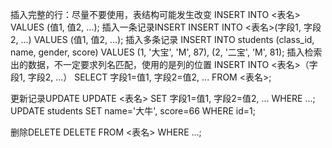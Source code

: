 插入完整的行：尽量不要使用，表结构可能发生改变
INSERT INTO <表名> VALUES (值1, 值2, ...);
插入一条记录INSERT
INSERT INTO <表名>(字段1, 字段2, ...) VALUES (值1, 值2, ...);
插入多条记录
INSERT INTO students (class_id, name, gender, score) VALUES
  (1, '大宝', 'M', 87),
  (2, '二宝', 'M', 81);
插入检索出的数据，不一定要求列名匹配，使用的是列的位置
INSERT INTO <表名>（字段1, 字段2, ...） 
SELECT 字段1=值1, 字段2=值2, ... FROM <表名>;


更新记录UPDATE
UPDATE <表名> SET 字段1=值1, 字段2=值2, ... WHERE ...;
UPDATE students SET name='大牛', score=66 WHERE id=1;

删除DELETE
DELETE FROM <表名> WHERE ...;
